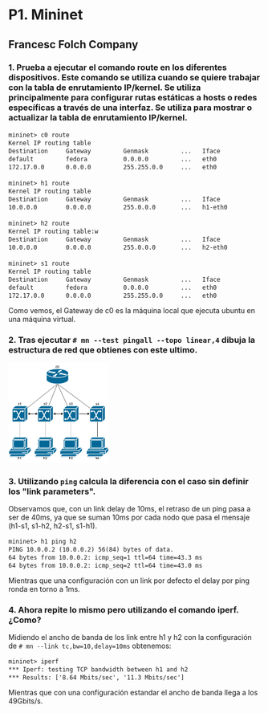 # P1. Mininet
## Francesc Folch Company

### 1. Prueba a ejecutar el comando route en los diferentes dispositivos. Este comando se utiliza cuando se quiere trabajar con la tabla de enrutamiento IP/kernel. Se utiliza principalmente para configurar rutas estáticas a hosts o redes específicas a través de una interfaz. Se utiliza para mostrar o actualizar la tabla de enrutamiento IP/kernel.

```
mininet> c0 route
Kernel IP routing table
Destination     Gateway         Genmask         ...   Iface
default         fedora          0.0.0.0         ...   eth0
172.17.0.0      0.0.0.0         255.255.0.0     ...   eth0

mininet> h1 route
Kernel IP routing table
Destination     Gateway         Genmask         ...   Iface
10.0.0.0        0.0.0.0         255.0.0.0       ...   h1-eth0

mininet> h2 route
Kernel IP routing table:w
Destination     Gateway         Genmask         ...   Iface
10.0.0.0        0.0.0.0         255.0.0.0       ...   h2-eth0

mininet> s1 route 
Kernel IP routing table
Destination     Gateway         Genmask         ...   Iface
default         fedora          0.0.0.0         ...   eth0
172.17.0.0      0.0.0.0         255.255.0.0     ...   eth0
```

Como vemos, el Gateway de c0 es la máquina local que ejecuta ubuntu en una máquina virtual. 

### 2. Tras ejecutar `# mn --test pingall --topo linear,4` dibuja la estructura de red que obtienes con este ultimo.

<img src="images/ej2p1RSE.drawio.png" width="200px">

### 3. Utilizando `ping` calcula la diferencia con el caso sin definir los "link parameters".

Observamos que, con un link delay de 10ms, el retraso de un ping pasa a ser de 40ms, ya que se suman 10ms por cada nodo que pasa el mensaje (h1-s1, s1-h2, h2-s1, s1-h1).
```
mininet> h1 ping h2
PING 10.0.0.2 (10.0.0.2) 56(84) bytes of data.
64 bytes from 10.0.0.2: icmp_seq=1 ttl=64 time=43.3 ms
64 bytes from 10.0.0.2: icmp_seq=2 ttl=64 time=43.0 ms
```
Mientras que una configuración con un link por defecto el delay por ping ronda en torno a 1ms.

### 4. Ahora repite lo mismo pero utilizando el comando iperf. ¿Como?

Midiendo el ancho de banda de los link entre h1 y h2 con la configuración de `# mn --link tc,bw=10,delay=10ms` obtenemos:
```
mininet> iperf
*** Iperf: testing TCP bandwidth between h1 and h2 
*** Results: ['8.64 Mbits/sec', '11.3 Mbits/sec']
```
Mientras que con una configuración estandar el ancho de banda llega a los 49Gbits/s.



